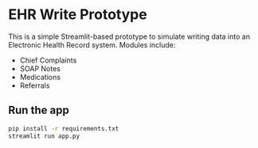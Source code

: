# EHR Write Prototype

This is a simple Streamlit-based prototype to simulate writing data into an Electronic Health Record system. Modules include:

- Chief Complaints
- SOAP Notes
- Medications
- Referrals

## Run the app

```bash
pip install -r requirements.txt
streamlit run app.py
```